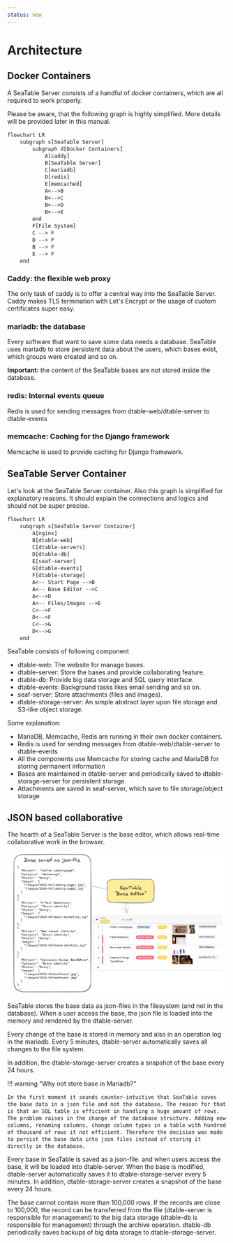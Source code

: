 ```yaml
---
status: new
---
```


# Architecture

## Docker Containers

A SeaTable Server consists of a handful of docker containers, which are all required to work properly.

Please be aware, that the following graph is highly simplified. More details will be provided later in this manual.

```mermaid
flowchart LR
    subgraph s[SeaTable Server]
        subgraph d[Docker Containers]
            A[caddy]
            B[SeaTable Server]
            C[mariadb]
            D[redis]
            E[memcached]
            A<-->B
            B<-->C
            B<-->D
            B<-->E
        end
        F[File System]
        C --> F
        D --> F
        B --> F
        E --> F
    end
```

### Caddy: the flexible web proxy

The only task of caddy is to offer a central way into the SeaTable Server. Caddy makes TLS termination with Let's Encrypt or the usage of custom certificates super easy.

### mariadb: the database

Every software that want to save some data needs a database. SeaTable uses mariadb to store persistent data about the users, which bases exist, which groups were created and so on.

**Important:** the content of the SeaTable bases are not stored inside the database.

### redis: Internal events queue

Redis is used for sending messages from dtable-web/dtable-server to dtable-events

### memcache: Caching for the Django framework

Memcache is used to provide caching for Django framework.

## SeaTable Server Container

Let's look at the SeaTable Server container. Also this graph is simplified for explanatory reasons. It should explain the connections and logics and should not be super precise.

```mermaid
flowchart LR
    subgraph s[SeaTable Server Container]
        A[nginx]
        B[dtable-web]
        C[dtable-servers]
        D[dtable-db]
        E[seaf-server]
        G[dtable-events]
        F[dtable-storage]
        A<-- Start Page -->B
        A<-- Base Editor -->C
        A<-->D
        A<-- Files/Images -->E
        C<-->F
        D<-->F
        C<-->G
        D<-->G
    end
```

SeaTable consists of following component

- dtable-web: The website for manage bases.
- dtable-server: Store the bases and provide collaborating feature.
- dtable-db: Provide big data storage and SQL query interface.
- dtable-events: Background tasks likes email sending and so on.
- seaf-server: Store attachments (files and images).
- dtable-storage-server: An simple abstract layer upon file storage and S3-like object storage.

Some explanation:

- MariaDB, Memcache, Redis are running in their own docker containers.
- Redis is used for sending messages from dtable-web/dtable-server to dtable-events
- All the components use Memcache for storing cache and MariaDB for storing permanent information
- Bases are maintained in dtable-server and periodically saved to dtable-storage-server for persistent storage.
- Attachments are saved in seaf-server, which save to file storage/object storage

## JSON based collaborative

The hearth of a SeaTable Server is the base editor, which allows real-time collaborative work in the browser.

![Bases are stored as json files](/images/json_loaded_in_base_editor.png)

SeaTable stores the base data as json-files in the filesystem (and not in the database). When a user access the base, the json file is loaded into the memory and rendered by the dtable-server.

Every change of the base is stored in memory and also in an operation log in the mariadb. Every 5 minutes, dtable-server automatically saves all changes to the file system.

In addition, the dtable-storage-server creates a snapshot of the base every 24 hours.

!!! warning "Why not store base in Mariadb?"

    In the first moment it sounds counter-intuitive that SeaTable saves the base data in a json file and not the database. The reason for that is that an SQL table is efficient in handling a huge amount of rows. The problem raises in the change of the database structure. Adding new columns, renaming columns, change column types in a table with hundred of thousand of rows it not efficient. Therefore the decision was made to persist the base data into json files instead of storing it directly in the database.

Every base in SeaTable is saved as a json-file. and when users access the base, it will be loaded into dtable-server. When the base is modified, dtable-server automatically saves it to dtable-storage-server every 5 minutes. In addition, dtable-storage-server creates a snapshot of the base every 24 hours.

The base cannot contain more than 100,000 rows. If the records are close to 100,000, the record can be transferred from the file (dtable-server is responsible for management) to the big data storage (dtable-db is responsible for management) through the archive operation. dtable-db periodically saves backups of big data storage to dtable-storage-server.
